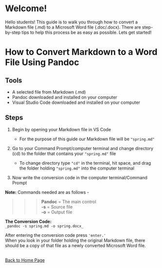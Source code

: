 # Welcome!
Hello students! This guide is to walk you through how to convert a Markdown file (.md) to a Microsoft Word file (.doc/.docx). There are step-by-step tips to help this process be as easy as possible. Lets get started!
# How to Convert Markdown to a Word File Using Pandoc 

## Tools 
-	A selected file from Markdown (.md)  
-	Pandoc downloaded and installed on your computer 
-	Visual Studio Code downloaded and installed on your computer 

## Steps 

1. Begin by opening your Markdown file in VS Code <br> 

    - For the purpose of this guide our Markdown file will be `"spring.md"` <br>
    

2. Go to your Command Prompt/computer terminal and change directory (cd) to the folder that contains your `"spring.md"` file <br> 

    - To change directory type `"cd"` in the terminal, hit space, and drag the folder holding `"spring.md"` into the computer terminal <br>


3. Now write the conversion code in the computer terminal/Command Prompt <br> 

**Note:** Commands needed are as follows - <br>  
>>>**Pandoc** = The main control <br>
**-s** = Source file <br>
**-o** = Output file <br>
	
**The Conversion Code:** <br>
	`_pandoc -s spring.md -o spring.docx_`

After entering the conversion code press `'enter.'`<br> When you look in your folder holding the original Markdown file, there should be a copy of that file as a newly converted Microsoft Word file.




<br>[Back to Home Page](index.md)